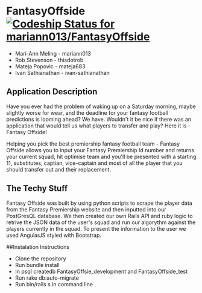 # FantasyOffside [ ![Codeship Status for mariann013/FantasyOffside](https://codeship.com/projects/dcb279c0-87bd-0133-f070-36a0203442ba/status?branch=master)](https://codeship.com/projects/123015)

* Mari-Ann Meling - mariann013
* Rob Stevenson - thisdotrob
* Mateja Popovic - mateja683
* Ivan Sathianathan - ivan-sathianathan

## Application Description
Have you ever had the problem of waking up on a Saturday morning, maybe slightly worse for wear, and the deadline for your fantasy football predictions is looming ahead? We have. Wouldn't it be nice if there was an application that would tell us what players to transfer and play? Here it is - Fantasy Offside!

Helping you pick the best premiership fantasy football team - Fantasy Offside allows you to input your Fantasy Premiership Id number and returns your current squad, hit optimise team and you'll be presented with a starting 11, substitutes, captian, vice-captain and most of all the player that you should transfer out and their replacement.

## The Techy Stuff
Fantasy Offside was built by using python scripts to scrape the player data from the Fantasy Premiership website and then inputted into our PostGresQL database. 
We then created our own Rails API and ruby logic to retrive the JSON data of the user's squad and run our algorythm against the players currently in the squad. 
To present the information to the user we used AngularJS styled with Bootstrap. 

##Instalation Instructions
 
 - Clone the repository
 - Run bundle install
 - In psql createdb FantasyOffsie_development and FantasyOffside_test
 - Run rake db:auto-migrate
 - Run bin/rails s in command line


